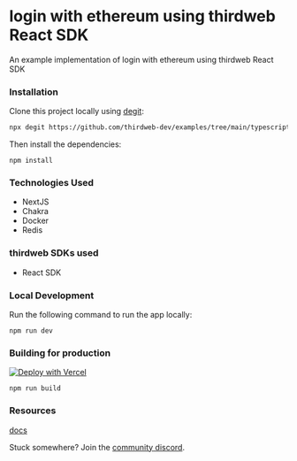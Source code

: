 # login with ethereum using thirdweb React SDK 

An example implementation of login with ethereum using thirdweb React SDK

### Installation

Clone this project locally using [degit](https://npmjs.org/package/degit):

```bash
npx degit https://github.com/thirdweb-dev/examples/tree/main/typescript/sign-in-with-ethereum
```

Then install the dependencies:

```
npm install
```


### Technologies Used
 - NextJS
 - Chakra
 - Docker
 - Redis


### thirdweb SDKs used
 - React SDK
### Local Development



Run the following command to run the app locally:

```
npm run dev
```


### Building for production

[![Deploy with Vercel](https://vercel.com/button)](https://vercel.com/new/clone?repository-url=https://github.com/thirdweb-dev/examples/tree/main/typescript/sign-in-with-ethereum)

```
npm run build
```

### Resources

[docs](https://docs.thirdweb.com/react)


Stuck somewhere? Join the [community discord](https://discord.gg/thirdweb).